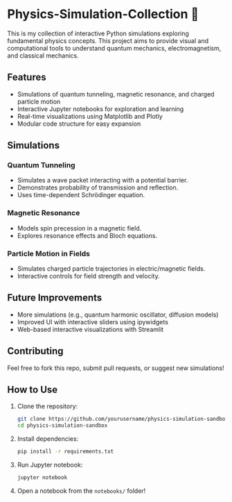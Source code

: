 # Physics-Simulation-Collection 🚀
This is my collection of interactive Python simulations exploring fundamental physics concepts. This project aims to provide visual and computational tools to understand quantum mechanics, electromagnetism, and classical mechanics.

## Features
- Simulations of quantum tunneling, magnetic resonance, and charged particle motion
- Interactive Jupyter notebooks for exploration and learning
- Real-time visualizations using Matplotlib and Plotly
- Modular code structure for easy expansion

## Simulations
### Quantum Tunneling
- Simulates a wave packet interacting with a potential barrier.
- Demonstrates probability of transmission and reflection.
- Uses time-dependent Schrödinger equation.

### Magnetic Resonance
- Models spin precession in a magnetic field.
- Explores resonance effects and Bloch equations.

### Particle Motion in Fields
- Simulates charged particle trajectories in electric/magnetic fields.
- Interactive controls for field strength and velocity.

## Future Improvements
- More simulations (e.g., quantum harmonic oscillator, diffusion models)
- Improved UI with interactive sliders using ipywidgets
- Web-based interactive visualizations with Streamlit

## Contributing
Feel free to fork this repo, submit pull requests, or suggest new simulations!

## How to Use  
1. Clone the repository:
   ```bash
   git clone https://github.com/yourusername/physics-simulation-sandbox.git
   cd physics-simulation-sandbox

2. Install dependencies:
   ```bash
   pip install -r requirements.txt

3. Run Jupyter notebook:
   ```bash
   jupyter notebook

4. Open a notebook from the ```notebooks/``` folder!

